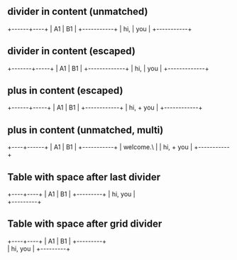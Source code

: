 ## divider in content (unmatched)

+------+----+
| A1   | B1 |
+-----------+
| hi, | you |
+-----------+

## divider in content (escaped)

+-------+-----+
| A1    | B1  |
+-------------+
| hi,  \| you |
+-------------+

## plus in content (escaped)

+------+-----+
| A1   | B1  |
+------------+
| hi, \+ you |
+------------+

## plus in content (unmatched, multi)

+----+------+
| A1 | B1   |
+-----------+
| welcome.\ |
| hi, + you |
+-----------+

## Table with space after last divider

+----+----+
| A1 | B1 |
+---------+
| hi, you |  
+---------+

## Table with space after grid divider

+----+----+
| A1 | B1 |
+---------+   
| hi, you |
+---------+

